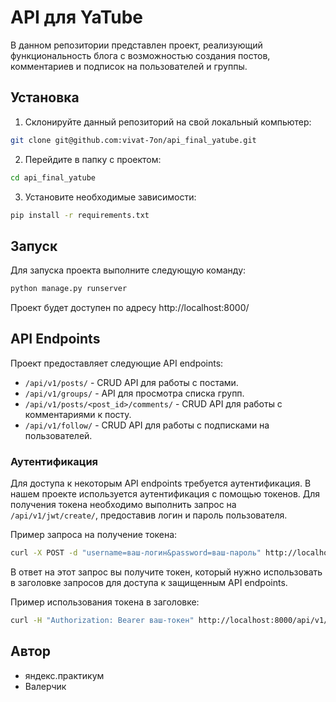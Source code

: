 # API для YaTube

В данном репозитории представлен проект, реализующий функциональность блога с возможностью создания постов, комментариев
и подписок на пользователей и группы.

## Установка

1. Склонируйте данный репозиторий на свой локальный компьютер:

```bash
git clone git@github.com:vivat-7on/api_final_yatube.git
```

2. Перейдите в папку с проектом:

```bash
cd api_final_yatube
```

3. Установите необходимые зависимости:

```bash
pip install -r requirements.txt
```

## Запуск

Для запуска проекта выполните следующую команду:

```bash
python manage.py runserver
```

Проект будет доступен по адресу http://localhost:8000/

## API Endpoints

Проект предоставляет следующие API endpoints:

- `/api/v1/posts/` - CRUD API для работы с постами.
- `/api/v1/groups/` - API для просмотра списка групп.
- `/api/v1/posts/<post_id>/comments/` - CRUD API для работы с комментариями к посту.
- `/api/v1/follow/` - CRUD API для работы с подписками на пользователей.

### Аутентификация

Для доступа к некоторым API endpoints требуется аутентификация. В нашем проекте используется аутентификация с помощью
токенов. Для получения токена необходимо выполнить запрос на `/api/v1/jwt/create/`, предоставив логин и пароль
пользователя.

Пример запроса на получение токена:

```bash
curl -X POST -d "username=ваш-логин&password=ваш-пароль" http://localhost:8000/api/v1/jwt/create/
```

В ответ на этот запрос вы получите токен, который нужно использовать в заголовке запросов для доступа к защищенным API
endpoints.

Пример использования токена в заголовке:

```bash
curl -H "Authorization: Bearer ваш-токен" http://localhost:8000/api/v1/защищенный-ресурс/
```

## Автор

- яндекс.практикум
- Валерчик
